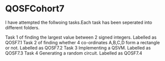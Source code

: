 # QOSFCohort7

I have attempted the follwoing tasks.Each task has been seperated into different folders. 

Task 1 of finding the largest value between 2 signed integers. Labelled as QOSF7.1
Task 2 of finding whether 4 co-ordinates A,B,C,D form a rectangle or not. Labelled as QOSF7.2
Task 3 Implementing a QSVM. Labelled as QOSF7.3
Task 4 Generating a random circuit. Labelled as QOSF7.4
